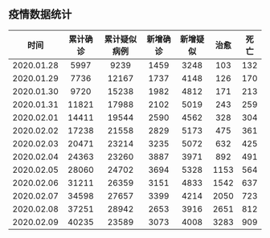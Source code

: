 ## 疫情数据统计

|时间|累计确诊|累计疑似病例|新增确诊|新增疑似|治愈|死亡|
|:---:|:---:|:---:|:---:|:---:|:---:|:---:|
|2020.01.28|5997|9239|1459|3248|103|132|
|2020.01.29|7736|12167|1737|4148|126|170|
|2020.01.30|9720|15238|1982|4812|171|213|
|2020.01.31|11821|17988|2102|5019|243|259|
|2020.02.01|14411|19544|2590|4562|328|304|
|2020.02.02|17238|21558|2829|5173|475|361|
|2020.02.03|20471|23214|3235|5072|632|425|
|2020.02.04|24363|23260|3887|3971|892|491|
|2020.02.05|28060|24702|3694|5328|1153|564|
|2020.02.06|31211|26359|3151|4833|1542|637|
|2020.02.07|34598|27657|3399|4214|2050|723|
|2020.02.08|37251|28942|2653|3916|2651|812|
|2020.02.09|40235|23589|3073|4008|3283|909|
